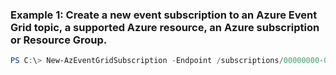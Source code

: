 ### Example 1: Create a new event subscription to an Azure Event Grid topic, a supported Azure resource, an Azure subscription or Resource Group.
```powershell
PS C:\> New-AzEventGridSubscription -Endpoint /subscriptions/00000000-0000-0000-0000-000000000000/resourceGroups/TestRG/providers/Microsoft.EventHub/namespaces/ContosoNamespace/eventhubs/EH1 -EndpointType webhook -EventSubscriptionName EventSubscription1 -EventTtl {EventTtl} -IncludedEventType $includedEventTypes -MaxDeliveryAttempt {MaxDeliveryAttempt} -ResourceGroupName MyResourceGroup -TopicName Topic1
```

